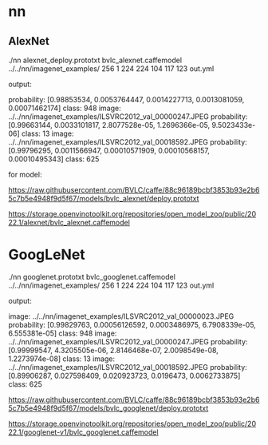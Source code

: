 # nn

## AlexNet

./nn alexnet_deploy.prototxt bvlc_alexnet.caffemodel ../../nn/imagenet_examples/ 256 1 224 224 104 117 123 out.yml

output: 

probability: [0.98853534, 0.0053764447, 0.0014227713, 0.0013081059, 0.00071462174]
class: 948
image: ../../nn/imagenet_examples/ILSVRC2012_val_00000247.JPEG
probability: [0.99663144, 0.0033101817, 2.8077528e-05, 1.2696366e-05, 9.5023433e-06]
class: 13
image: ../../nn/imagenet_examples/ILSVRC2012_val_00018592.JPEG
probability: [0.99796295, 0.0011566947, 0.00010571909, 0.00010568157, 0.00010495343]
class: 625

for model: 

https://raw.githubusercontent.com/BVLC/caffe/88c96189bcbf3853b93e2b65c7b5e4948f9d5f67/models/bvlc_alexnet/deploy.prototxt

https://storage.openvinotoolkit.org/repositories/open_model_zoo/public/2022.1/alexnet/bvlc_alexnet.caffemodel

# GoogLeNet

./nn googlenet.prototxt bvlc_googlenet.caffemodel ../../nn/imagenet_examples/ 256 1 224 224 104 117 123 out.yml

output: 

image: ../../nn/imagenet_examples/ILSVRC2012_val_00000023.JPEG
probability: [0.99829763, 0.00056126592, 0.0003486975, 6.7908339e-05, 6.555381e-05]
class: 948
image: ../../nn/imagenet_examples/ILSVRC2012_val_00000247.JPEG
probability: [0.99999547, 4.3205505e-06, 2.8146468e-07, 2.0098549e-08, 1.2273974e-08]
class: 13
image: ../../nn/imagenet_examples/ILSVRC2012_val_00018592.JPEG
probability: [0.89906287, 0.027598409, 0.020923723, 0.0196473, 0.0062733875]
class: 625

https://raw.githubusercontent.com/BVLC/caffe/88c96189bcbf3853b93e2b65c7b5e4948f9d5f67/models/bvlc_googlenet/deploy.prototxt

https://storage.openvinotoolkit.org/repositories/open_model_zoo/public/2022.1/googlenet-v1/bvlc_googlenet.caffemodel

